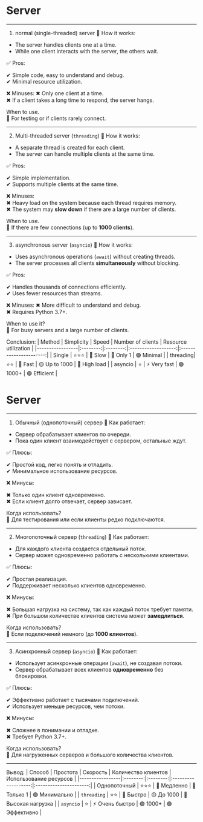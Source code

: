 # Server
---
  1. normal (single-threaded) server
📜 How it works:
- The server handles clients one at a time.  
- While one client interacts with the server, the others wait.  

✅ Pros:  

✔ Simple code, easy to understand and debug.  
✔ Minimal resource utilization.  

❌ Minuses: 
✖ Only one client at a time.  
✖ If a client takes a long time to respond, the server hangs.  

When to use.  
🔹 For testing or if clients rarely connect.  

---

  2. Multi-threaded server (`threading`)
📜 How it works:  
- A separate thread is created for each client.  
- The server can handle multiple clients at the same time.  

✅ Pros:  

✔ Simple implementation.  
✔ Supports multiple clients at the same time.  

❌ Minuses:  
✖ Heavy load on the system because each thread requires memory.  
✖ The system may **slow down** if there are a large number of clients.  

When to use.  
🔹 If there are few connections (up to **1000 clients**).  

---

  3. asynchronous server (`asyncio`)
📜 How it works:  
- Uses asynchronous operations (`await`) without creating threads.  
- The server processes all clients **simultaneously** without blocking.  

✅ Pros:   

✔ Handles thousands of connections efficiently.  
✔ Uses fewer resources than streams.  

❌ Minuses: 
✖ More difficult to understand and debug.  
✖ Requires Python 3.7+.  

When to use it?  
🔹 For busy servers and a large number of clients.  

 Conclusion:
| Method | Simplicity | Speed | Number of clients | Resource utilization |
|-----------------|:--------:|:--------:|:-------------------:|:----------------------:|
| Single   | ⭐⭐⭐  | 🐢 Slow        | 🔴 Only 1           | 🟢 Minimal |
| threading| ⭐⭐    | 🚀 Fast         | 🟡 Up to 1000        | 🔴 High load |
| asyncio  | ⭐       | ⚡ Very fast    | 🟢 1000+            | 🟢 Efficient |


# Server
---
  1. Обычный (однопоточный) сервер
📜 Как работает:
- Сервер обрабатывает клиентов по очереди.  
- Пока один клиент взаимодействует с сервером, остальные ждут.  

✅ Плюсы:  

✔ Простой код, легко понять и отладить.  
✔ Минимальное использование ресурсов.  

❌ Минусы:   

✖ Только один клиент одновременно.  
✖ Если клиент долго отвечает, сервер зависает.  

Когда использовать?  
🔹 Для тестирования или если клиенты редко подключаются.  

---

  2. Многопоточный сервер (`threading`)
📜 Как работает:  
- Для каждого клиента создается отдельный поток.  
- Сервер может одновременно работать с несколькими клиентами.  

✅ Плюсы:  

✔ Простая реализация.  
✔ Поддерживает несколько клиентов одновременно.  

❌ Минусы:  

✖ Большая нагрузка на систему, так как каждый поток требует памяти.  
✖ При большом количестве клиентов система может **замедлиться**.  

Когда использовать?  
🔹 Если подключений немного (до **1000 клиентов**).  

---

  3. Асинхронный сервер (`asyncio`)
📜 Как работает:  
- Использует асинхронные операции (`await`), не создавая потоки.  
- Сервер обрабатывает всех клиентов **одновременно** без блокировки.  

✅ Плюсы:   

✔ Эффективно работает с тысячами подключений.  
✔ Использует меньше ресурсов, чем потоки.  

❌ Минусы:   

✖ Сложнее в понимании и отладке.  
✖ Требует Python 3.7+.  

Когда использовать?  
🔹 Для нагруженных серверов и большого количества клиентов.  

---

 Вывод:
| Способ           | Простота | Скорость | Количество клиентов | Использование ресурсов |
|-----------------|:--------:|:--------:|:-------------------:|:----------------------:|
| Однопоточный    | ⭐⭐⭐  | 🐢 Медленно | 🔴 Только 1     | 🟢 Минимально        |
| `threading`     | ⭐⭐    | 🚀 Быстро  | 🟡 До 1000        | 🔴 Высокая нагрузка  |
| `asyncio`       | ⭐      | ⚡ Очень быстро | 🟢 1000+      | 🟢 Эффективно       |

